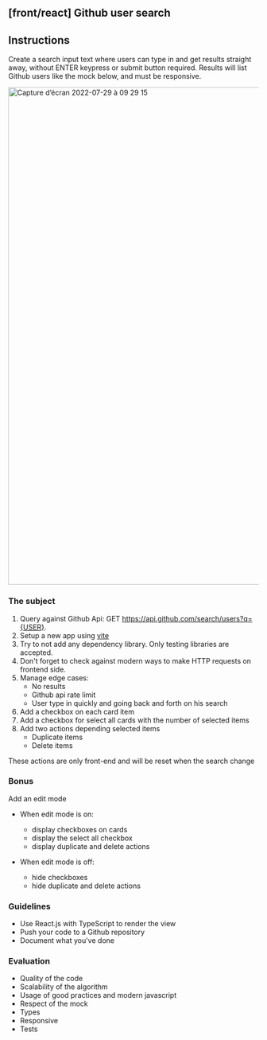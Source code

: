 ## [front/react] Github user search

## Instructions

Create a search input text where users can type in and get results straight away, without ENTER keypress or submit button required.
Results will list Github users like the mock below, and must be responsive.

<img width="1000" alt="Capture d’écran 2022-07-29 à 09 29 15" src="https://user-images.githubusercontent.com/42266363/181709007-eabaf8ff-e298-44db-9213-bb515c2e0757.png">

### The subject

1. Query against Github Api: GET https://api.github.com/search/users?q={USER}.
2. Setup a new app using [vite](https://vite.dev/)
3. Try to not add any dependency library. Only testing libraries are accepted.
4. Don't forget to check against modern ways to make HTTP requests on frontend side.
5. Manage edge cases:
    - No results
    - Github api rate limit
    - User type in quickly and going back and forth on his search
6. Add a checkbox on each card item
7. Add a checkbox for select all cards with the number of selected items
8. Add two actions depending selected items
    - Duplicate items
    - Delete items

These actions are only front-end and will be reset when the search change

### Bonus

Add an edit mode

- When edit mode is on:

    - display checkboxes on cards
    - display the select all checkbox
    - display duplicate and delete actions

- When edit mode is off:
    - hide checkboxes
    - hide duplicate and delete actions

### Guidelines

- Use React.js with TypeScript to render the view
- Push your code to a Github repository
- Document what you've done

### Evaluation

- Quality of the code
- Scalability of the algorithm
- Usage of good practices and modern javascript
- Respect of the mock
- Types
- Responsive
- Tests